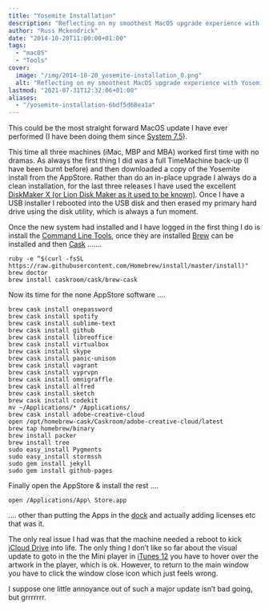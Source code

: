 ```yaml
---
title: "Yosemite Installation"
description: "Reflecting on my smoothest MacOS upgrade experience with Yosemite: a journey from backup to clean installation and setting up my essentials."
author: "Russ Mckendrick"
date: "2014-10-20T11:00:00+01:00"
tags:
  - "macOS"
  - "Tools"
cover:
  image: "/img/2014-10-20_yosemite-installation_0.png"
  alt: "Reflecting on my smoothest MacOS upgrade experience with Yosemite: a journey from backup to clean installation and setting up my essentials."
lastmod: "2021-07-31T12:32:06+01:00"
aliases:
  - "/yosemite-installation-6bdf5d68ea1a"
---
```


This could be the most straight forward MacOS update I have ever performed (I have been doing them since [System 7.5](http://en.wikipedia.org/wiki/System_7)).

This time all three machines (iMac, MBP and MBA) worked first time with no dramas. As always the first thing I did was a full TimeMachine back-up (I have been burnt before) and then downloaded a copy of the Yosemite install from the AppStore. Rather than do an in-place upgrade I always do a clean installation, for the last three releases I have used the excellent [DiskMaker X (or Lion Disk Maker as it used to be known)](http://liondiskmaker.com). Once I have a USB installer I rebooted into the USB disk and then erased my primary hard drive using the disk utility, which is always a fun moment.

Once the new system had installed and I have logged in the first thing I do is install the [Command Line Tools](http://adcdownload.apple.com/Developer_Tools/command_line_tools_os_x_10.10_for_xcode__xcode_6.1/command_line_tools_for_osx_10.10_for_xcode_6.1.dmg), once they are installed [Brew](http://brew.sh/) can be installed and then [Cask](/2014/05/26/cask/) …….

```
ruby -e “$(curl -fsSL https://raw.githubusercontent.com/Homebrew/install/master/install)"
brew doctor
brew install caskroom/cask/brew-cask
```

Now its time for the none AppStore software ….

```
brew cask install onepassword
brew cask install spotify
brew cask install sublime-text
brew cask install github
brew cask install libreoffice
brew cask install virtualbox
brew cask install skype
brew cask install panic-unison
brew cask install vagrant
brew cask install vyprvpn
brew cask install omnigraffle
brew cask install alfred
brew cask install sketch
brew cask install codekit
mv ~/Applications/* /Applications/
brew cask install adobe-creative-cloud
open /opt/homebrew-cask/Caskroom/adobe-creative-cloud/latest
brew tap homebrew/binary
brew install packer
brew install tree
sudo easy_install Pygments
sudo easy_install stormssh
sudo gem install jekyll
sudo gem install github-pages
```

Finally open the AppStore & install the rest ….

```
open /Applications/App\ Store.app
```

…. other than putting the Apps in the [dock](http://en.wikipedia.org/wiki/Dock_%28OS_X%29) and actually adding licenses etc that was it.

The only real issue I had was that the machine needed a reboot to kick [iCloud Drive](https://www.apple.com/uk/ios/whats-new/icloud-drive/) into life. The only thing I don’t like so far about the visual update to goto in the the Mini player in [iTunes 12](https://www.apple.com/uk/itunes/) you have to hover over the artwork in the player, which is ok. However, to return to the main window you have to click the window close icon which just feels wrong.

I suppose one little annoyance out of such a major update isn’t bad going, but grrrrrrr.
